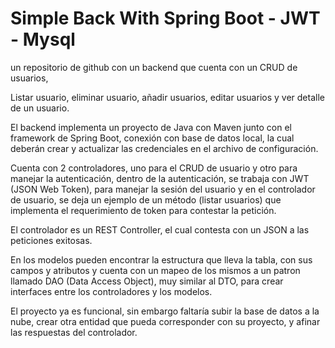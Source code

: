 # Simple Back With Spring Boot - JWT - Mysql

un repositorio de github con un backend que cuenta con un CRUD de usuarios,

Listar usuario, eliminar usuario, añadir usuarios, editar usuarios y ver detalle de un usuario.

El backend implementa un proyecto de Java con Maven junto con el framework de Spring Boot, conexión con base de datos local, la cual deberán crear y actualizar las credenciales en el archivo de configuración.

Cuenta con 2 controladores, uno para el CRUD de usuario y otro para manejar la autenticación, dentro de la autenticación, se trabaja con JWT (JSON Web Token), para manejar la sesión del usuario y en el controlador de usuario, se deja un ejemplo de un método (listar usuarios) que implementa el requerimiento de token para contestar la petición.

El controlador es un REST Controller, el cual contesta con un JSON a las peticiones exitosas.

En los modelos pueden encontrar la estructura que lleva la tabla, con sus campos y atributos y cuenta con un mapeo de los mismos a un patron llamado DAO (Data Access Object), muy similar al DTO, para crear interfaces entre los controladores y los modelos.

El proyecto ya es funcional, sin embargo faltaría subir la base de datos a la nube, crear otra entidad que pueda corresponder con su proyecto, y afinar las respuestas del controlador.